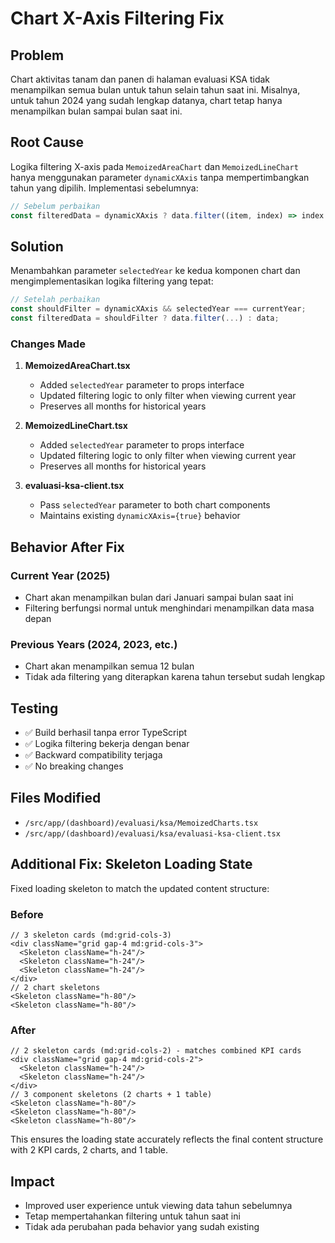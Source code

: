 # Chart X-Axis Filtering Fix

## Problem
Chart aktivitas tanam dan panen di halaman evaluasi KSA tidak menampilkan semua bulan untuk tahun selain tahun saat ini. Misalnya, untuk tahun 2024 yang sudah lengkap datanya, chart tetap hanya menampilkan bulan sampai bulan saat ini.

## Root Cause
Logika filtering X-axis pada `MemoizedAreaChart` dan `MemoizedLineChart` hanya menggunakan parameter `dynamicXAxis` tanpa mempertimbangkan tahun yang dipilih. Implementasi sebelumnya:

```typescript
// Sebelum perbaikan
const filteredData = dynamicXAxis ? data.filter((item, index) => index <= currentMonth) : data;
```

## Solution
Menambahkan parameter `selectedYear` ke kedua komponen chart dan mengimplementasikan logika filtering yang tepat:

```typescript
// Setelah perbaikan
const shouldFilter = dynamicXAxis && selectedYear === currentYear;
const filteredData = shouldFilter ? data.filter(...) : data;
```

### Changes Made

1. **MemoizedAreaChart.tsx**
   - Added `selectedYear` parameter to props interface
   - Updated filtering logic to only filter when viewing current year
   - Preserves all months for historical years

2. **MemoizedLineChart.tsx**
   - Added `selectedYear` parameter to props interface
   - Updated filtering logic to only filter when viewing current year
   - Preserves all months for historical years

3. **evaluasi-ksa-client.tsx**
   - Pass `selectedYear` parameter to both chart components
   - Maintains existing `dynamicXAxis={true}` behavior

## Behavior After Fix

### Current Year (2025)
- Chart akan menampilkan bulan dari Januari sampai bulan saat ini
- Filtering berfungsi normal untuk menghindari menampilkan data masa depan

### Previous Years (2024, 2023, etc.)
- Chart akan menampilkan semua 12 bulan
- Tidak ada filtering yang diterapkan karena tahun tersebut sudah lengkap

## Testing
- ✅ Build berhasil tanpa error TypeScript
- ✅ Logika filtering bekerja dengan benar
- ✅ Backward compatibility terjaga
- ✅ No breaking changes

## Files Modified
- `/src/app/(dashboard)/evaluasi/ksa/MemoizedCharts.tsx`
- `/src/app/(dashboard)/evaluasi/ksa/evaluasi-ksa-client.tsx`

## Additional Fix: Skeleton Loading State
Fixed loading skeleton to match the updated content structure:

### Before
```tsx
// 3 skeleton cards (md:grid-cols-3)
<div className="grid gap-4 md:grid-cols-3">
  <Skeleton className="h-24"/>
  <Skeleton className="h-24"/>
  <Skeleton className="h-24"/>
</div>
// 2 chart skeletons
<Skeleton className="h-80"/>
<Skeleton className="h-80"/>
```

### After
```tsx
// 2 skeleton cards (md:grid-cols-2) - matches combined KPI cards
<div className="grid gap-4 md:grid-cols-2">
  <Skeleton className="h-24"/>
  <Skeleton className="h-24"/>
</div>
// 3 component skeletons (2 charts + 1 table)
<Skeleton className="h-80"/>
<Skeleton className="h-80"/>
<Skeleton className="h-80"/>
```

This ensures the loading state accurately reflects the final content structure with 2 KPI cards, 2 charts, and 1 table.

## Impact
- Improved user experience untuk viewing data tahun sebelumnya
- Tetap mempertahankan filtering untuk tahun saat ini
- Tidak ada perubahan pada behavior yang sudah existing
